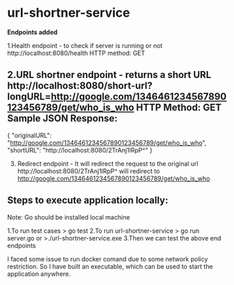# url-shortner-service

**Endpoints added**

1.Health endpoint - to check if server is running or not
http://localhost:8080/health
HTTP method: GET

2.URL shortner endpoint - returns a short URL
http://localhost:8080/short-url?longURL=http://google.com/1346461234567890123456789/get/who_is_who
HTTP Method: GET
Sample JSON Response:
---------------------
{
    "originalURL": "http://google.com/1346461234567890123456789/get/who_is_who",
    "shortURL": "http://localhost:8080/2TrAnj1lRpP^"
}

3. Redirect endpoint - It will redirect the request to the original url
http://localhost:8080/2TrAnj1lRpP^ will redirect to http://google.com/1346461234567890123456789/get/who_is_who


Steps to execute application locally:
-------------------------------------
Note: Go should be installed local machine

1.To run test cases > go test
2.To run url-shortner-service > go run server.go or >./url-shortner-service.exe
3.Then we can test the above end endpoints

I faced some issue to run docker comand due to some network policy restriction.
So I have built an executable, which can be used to start the application anywhere.
